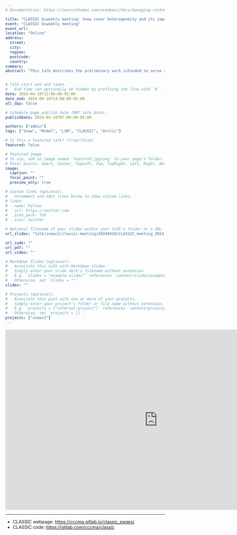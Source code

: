 ```yaml
---
# Documentation: https://sourcethemes.com/academic/docs/managing-content/

title: "CLASSIC biweekly meeting: Snow cover heterogeneity and its impact on the Climate and Carbon cycle of Arctic regions"
event: "CLASSIC biweekly meeting"
event_url:
location: "Online"
address:
  street: 
  city: 
  region:
  postcode: 
  country: 
summary:
abstract: "This talk describes the preliminary work intended to serve as a basis for the development of a multilayer snow model adapted for the Arctic region in the Canadian Land Surface Scheme Including Biogeochemical Cycles (CLASSIC). Ten sites – including three Arctic sites – have been set to run the model in 1D simulations to assess the skills of the snow model’s physics. Three model configurations were used: (1) an older model version (CLASS v3.6) used in the latest Snow Model Intercomparison Project (SnowMIP), and (2, 3) the latest model version (CLASSIC v1.0) with a windless exchange coefficient activated or not in the calculation of the sensible heat fluxes. The new and old model versions demonstrate similar skills in simulating the snowpack at most of the sites, although the new version performs slightly better in simulating the albedo, soil temperatures, and snow cover duration. Activating the windless exchange coefficient allows a simulated snow surface temperature cold bias of about -2 °C to be alleviated but at the detriment of inducing an underestimation of the simulated snow depth and snow water equivalent (SWE) of about 10 cm and 25 to 50 kg m-2, respectively. Overall, the model demonstrates good skills in simulating the snowpack at most of the mid-latitude sites, with, however, a tendency to overestimate albedo at the end of the snow season, likely due to the non-consideration of the deposition of the light-absorbing particles on snow. At the Arctic sites, the model exhibits larger biases, especially in simulating the soil temperatures. Inherent uncertainties in snow modeling pose significant challenges in evaluating models, particularly in locations where snow distribution is influenced by blowing snow transport. Future work will consist of implementing a multilayer snowpack within CLASSIC, including consideration of blowing snow sublimation losses and adaptation to Arctic snowpack characteristics."


# Talk start and end times.
#   End time can optionally be hidden by prefixing the line with `#`.
date: 2024-04-10T13:00:00-05:00
date_end: 2024-04-10T14:00:00-05:00
all_day: false

# Schedule page publish date (NOT talk date).
publishDate: 2024-04-10T07:00:00-05:00

authors: ["admin"]
tags: ["Snow", "Model", "LSM", "CLASSIC", "Arctic"]

# Is this a featured talk? (true/false)
featured: false

# Featured image
# To use, add an image named `featured.jpg/png` to your page's folder.
# Focal points: Smart, Center, TopLeft, Top, TopRight, Left, Right, BottomLeft, Bottom, BottomRight.
image:
  caption: ""
  focal_point: ""
  preview_only: true

# Custom links (optional).
#   Uncomment and edit lines below to show custom links.
# links:
# - name: Follow
#   url: https://twitter.com
#   icon_pack: fab
#   icon: twitter

# Optional filename of your slides within your talk's folder or a URL.
url_slides: "talk/snowc2/classic-meeting/20240410/CLASSIC_meeting_2024_LALANDE_compressed.pdf"

url_code: ""
url_pdf: ""
url_video: ""

# Markdown Slides (optional).
#   Associate this talk with Markdown slides.
#   Simply enter your slide deck's filename without extension.
#   E.g. `slides = "example-slides"` references `content/slides/example-slides.md`.
#   Otherwise, set `slides = ""`.
slides: ""

# Projects (optional).
#   Associate this post with one or more of your projects.
#   Simply enter your project's folder or file name without extension.
#   E.g. `projects = ["internal-project"]` references `content/project/deep-learning/index.md`.
#   Otherwise, set `projects = []`.
projects: ["snowc2"]
---
```


<iframe src="https://docs.google.com/presentation/d/e/2PACX-1vQJL5Dwb-dwBHOwKQj0fe5-_EjoUnf20mZDNQWf8buvjC1YCdgxcKGYMMrwkFtmQRo2IdqLS_rRbKah/embed?start=false&loop=false&delayms=3000" frameborder="0" width="960" height="569" allowfullscreen="true" mozallowfullscreen="true" webkitallowfullscreen="true"></iframe>

---

- CLASSIC webpage: https://cccma.gitlab.io/classic_pages/
- CLASSIC code: https://gitlab.com/cccma/classic

